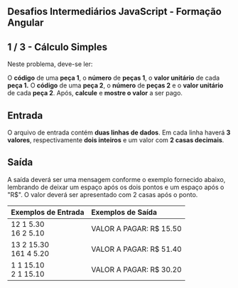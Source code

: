 Desafios Intermediários JavaScript - Formação Angular
-----------------------------------------------------
1 / 3 - Cálculo Simples
-----------------------

Neste problema, deve-se ler:

O **código** de uma **peça 1**, o **número** de **peças 1**, o **valor unitário** de cada **peça 1.** O **código** de uma **peça 2**, o **número** de **peças 2** e o **valor unitário** de cada **peça 2**. Após, **calcule** e **mostre o valor** a ser pago.

Entrada
-------

O arquivo de entrada contém **duas linhas de dados**. Em cada linha haverá **3 valores**, respectivamente **dois inteiros** e um valor com **2 casas decimais**.

Saída
-----

A saída deverá ser uma mensagem conforme o exemplo fornecido abaixo, lembrando de deixar um espaço após os dois pontos e um espaço após o "R$". O valor deverá ser apresentado com 2 casas após o ponto.

| **Exemplos de Entrada**  | **Exemplos de Saída**   |
|:-------------------------|:------------------------|
| 12 1 5.30 <br>16 2 5.10  | VALOR A PAGAR: R$ 15.50 |
| 13 2 15.30<br>161 4 5.20 | VALOR A PAGAR: R$ 51.40 |
| 1 1 15.10<br>2 1 15.10   | VALOR A PAGAR: R$ 30.20 |
